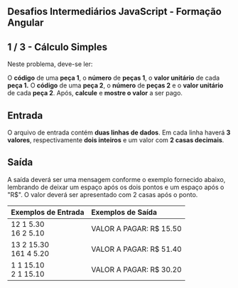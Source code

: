 Desafios Intermediários JavaScript - Formação Angular
-----------------------------------------------------
1 / 3 - Cálculo Simples
-----------------------

Neste problema, deve-se ler:

O **código** de uma **peça 1**, o **número** de **peças 1**, o **valor unitário** de cada **peça 1.** O **código** de uma **peça 2**, o **número** de **peças 2** e o **valor unitário** de cada **peça 2**. Após, **calcule** e **mostre o valor** a ser pago.

Entrada
-------

O arquivo de entrada contém **duas linhas de dados**. Em cada linha haverá **3 valores**, respectivamente **dois inteiros** e um valor com **2 casas decimais**.

Saída
-----

A saída deverá ser uma mensagem conforme o exemplo fornecido abaixo, lembrando de deixar um espaço após os dois pontos e um espaço após o "R$". O valor deverá ser apresentado com 2 casas após o ponto.

| **Exemplos de Entrada**  | **Exemplos de Saída**   |
|:-------------------------|:------------------------|
| 12 1 5.30 <br>16 2 5.10  | VALOR A PAGAR: R$ 15.50 |
| 13 2 15.30<br>161 4 5.20 | VALOR A PAGAR: R$ 51.40 |
| 1 1 15.10<br>2 1 15.10   | VALOR A PAGAR: R$ 30.20 |
